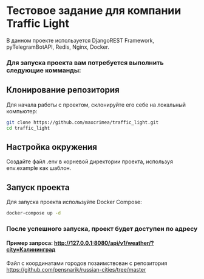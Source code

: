 # Тестовое задание для компании Traffic Light

В данном проекте используется DjangoREST Framework, pyTelegramBotAPI, Redis, Nginx, Docker.

### Для запуска проекта вам потребуется выполнить следующие комманды:

## Клонирование репозитория

Для начала работы с проектом, склонируйте его себе на локальный компьютер:

```bash
git clone https://github.com/maxcrimea/traffic_light.git
cd traffic_light
```

## Настройка окружения

Создайте файл .env в корневой директории проекта, используя env.example как шаблон.

## Запуск проекта

Для запуска проекта используйте Docker Compose:

```bash
docker-compose up -d
```

### После успешного запуска, проект будет доступен по адресу 

#### Пример запроса: http://127.0.0.1:8080/api/v1/weather/?city=Калининград


Файл с координатами городов позаимствован с репозитория https://github.com/pensnarik/russian-cities/tree/master